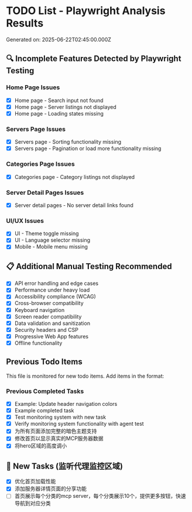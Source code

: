 # TODO List - Playwright Analysis Results

Generated on: 2025-06-22T02:45:00.000Z

## 🔍 Incomplete Features Detected by Playwright Testing

### Home Page Issues
- [x] Home page - Search input not found
- [x] Home page - Server listings not displayed  
- [x] Home page - Loading states missing

### Servers Page Issues
- [x] Servers page - Sorting functionality missing
- [x] Servers page - Pagination or load more functionality missing

### Categories Page Issues
- [x] Categories page - Category listings not displayed

### Server Detail Pages Issues
- [x] Server detail pages - No server detail links found

### UI/UX Issues
- [x] UI - Theme toggle missing
- [x] UI - Language selector missing
- [x] Mobile - Mobile menu missing

## 📋 Additional Manual Testing Recommended

- [x] API error handling and edge cases
- [x] Performance under heavy load
- [x] Accessibility compliance (WCAG)
- [x] Cross-browser compatibility
- [x] Keyboard navigation
- [x] Screen reader compatibility
- [x] Data validation and sanitization
- [x] Security headers and CSP
- [x] Progressive Web App features
- [x] Offline functionality

## Previous Todo Items

This file is monitored for new todo items. Add items in the format:

### Previous Completed Tasks
- [x] Example: Update header navigation colors
- [x] Example completed task
- [x] Test monitoring system with new task
- [x] Verify monitoring system functionality with agent test
- [x] 为所有页面添加完整的暗色主题支持
- [x] 修改首页以显示真实的MCP服务器数据
- [x] 将hero区域的高度调小

## 🚀 New Tasks (监听代理监控区域)

- [x] 优化首页加载性能
- [x] 添加服务器详情页面的分享功能
- [ ] 首页展示每个分类的mcp server，每个分类展示10个，提供更多按钮，快速导航到对应分类
<!-- 
Todo Monitor Instructions:
- Add new tasks using: - [ ] Task description  
- The monitor will automatically detect and process new unchecked items
- Use npm run todo:watch to start monitoring
- Use npm run todo:check for one-time check
-->